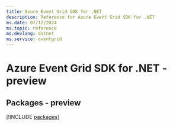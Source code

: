 ```yaml
---
title: Azure Event Grid SDK for .NET
description: Reference for Azure Event Grid SDK for .NET
ms.date: 07/12/2024
ms.topic: reference
ms.devlang: dotnet
ms.service: eventgrid
---
```

# Azure Event Grid SDK for .NET - preview
## Packages - preview
[!INCLUDE [packages](event-grid-index.md)]